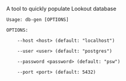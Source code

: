 A tool to quickly populate Lookout database

```
Usage: db-gen [OPTIONS]

OPTIONS:  

    --host <host> (default: "localhost")
    
    --user <user> (default: "postgres")

    --password <password> (default: "psw")

    --port <port> (default: 5432)
```